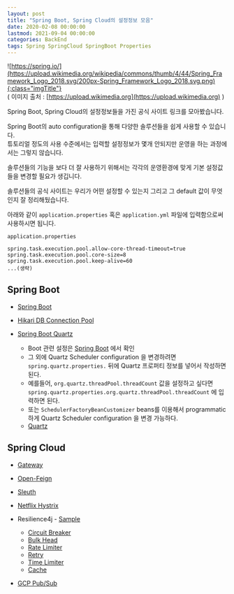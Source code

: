 ```yaml
---
layout: post
title: "Spring Boot, Spring Cloud의 설정정보 모음"
date: 2020-02-08 00:00:00
lastmod: 2021-09-04 00:00:00
categories: BackEnd
tags: Spring SpringCloud SpringBoot Properties
---
```


![https://spring.io/](https://upload.wikimedia.org/wikipedia/commons/thumb/4/44/Spring_Framework_Logo_2018.svg/200px-Spring_Framework_Logo_2018.svg.png){:class="imgTitle"}  
( 이미지 출처 : [https://upload.wikimedia.org](https://upload.wikimedia.org) )  

Spring Boot, Spring Cloud의 설정정보들을 가진 공식 사이트 링크를 모아봤습니다.  

Spring Boot의 auto configuration을 통해 다양한 솔루션들을 쉽게 사용할 수 있습니다.  
튜토리얼 정도의 사용 수준에서는 입력할 설정정보가 몇개 안되지만 운영을 하는 과정에서는 그렇지 않습니다.  

솔루션들의 기능을 보다 더 잘 사용하기 위해서는 각각의 운영환경에 맞게 기본 설정값들을 변경할 필요가 생깁니다.  

<!--more-->

솔루션들의 공식 사이트는 우리가 어떤 설정할 수 있는지 그리고 그 default 값이 무엇인지 잘 정리해뒀습니다.

아래와 같이 ```application.properties``` 혹은 ```application.yml``` 파일에 입력함으로써 사용하시면 됩니다.  

```application.properties```

~~~properties
spring.task.execution.pool.allow-core-thread-timeout=true
spring.task.execution.pool.core-size=8
spring.task.execution.pool.keep-alive=60
...(생략)
~~~


## Spring Boot

  * [Spring Boot](https://docs.spring.io/spring-boot/docs/current/reference/html/appendix-application-properties.html)
  * [Hikari DB Connection Pool](https://github.com/brettwooldridge/HikariCP#configuration-knobs-baby)

  * [Spring Boot Quartz](https://docs.spring.io/spring-boot/docs/2.0.0.M3/reference/html/boot-features-quartz.html)
    - Boot 관련 설정은 [Spring Boot](https://docs.spring.io/spring-boot/docs/current/reference/html/appendix-application-properties.html) 에서 확인  
    - 그 외에 Quartz Scheduler configuration 을 변경하려면 ```spring.quartz.properties.``` 뒤에 Quartz 프로퍼티 정보를 넣어서 작성하면 된다.  
    - 예를들어, ```org.quartz.threadPool.threadCount``` 값을 설정하고 싶다면 ```spring.quartz.properties.org.quartz.threadPool.threadCount``` 에 입력하면 된다.  
    - 또는 ```SchedulerFactoryBeanCustomizer``` beans를 이용해서 programmatic하게 Quartz Scheduler configuration 을 변경 가능하다.  
    - [Quartz](http://www.quartz-scheduler.org/documentation/quartz-2.3.0/configuration/)
        

## Spring Cloud

  * [Gateway](https://cloud.spring.io/spring-cloud-gateway/reference/html/appendix.html)
  * [Open-Feign](https://cloud.spring.io/spring-cloud-openfeign/reference/html/appendix.html)
  * [Sleuth](https://cloud.spring.io/spring-cloud-sleuth/reference/html/appendix.html)
  * [Netflix Hystrix ](https://github.com/Netflix/Hystrix/wiki/Configuration#command-properties)
  * Resilience4j - [Sample](https://resilience4j.readme.io/docs/getting-started-3#section--configuration-)  
    - [Circuit Breaker](https://resilience4j.readme.io/docs/circuitbreaker)  
    - [Bulk Head](https://resilience4j.readme.io/docs/bulkhead)  
    - [Rate Limiter](https://resilience4j.readme.io/docs/ratelimiter)  
    - [Retry](https://resilience4j.readme.io/docs/retry)  
    - [Time Limiter](https://resilience4j.readme.io/docs/timeout)  
    - [Cache](https://resilience4j.readme.io/docs/cache)


  * [GCP Pub/Sub](https://docs.spring.io/spring-cloud-gcp/docs/1.2.6.RELEASE/reference/html/appendix.html)  
